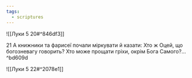 ```yaml
---
tags:
  - scriptures
---
```


![[Луки 5 20#^846df3]]

21 А книжники та фарисеї почали міркувати й казати: Хто ж Оцей, що богозневагу говорить? Хто може прощати гріхи, окрім Бога Самого?... ^bd609d

![[Луки 5 22#^2078e1]]